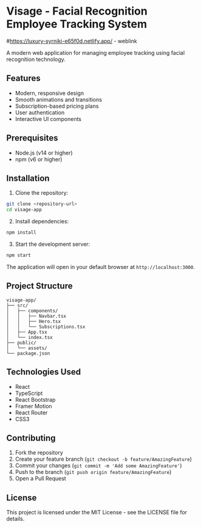 # Visage - Facial Recognition Employee Tracking System
#https://luxury-syrniki-e65f0d.netlify.app/ - weblink

A modern web application for managing employee tracking using facial recognition technology.

## Features

- Modern, responsive design
- Smooth animations and transitions
- Subscription-based pricing plans
- User authentication
- Interactive UI components

## Prerequisites

- Node.js (v14 or higher)
- npm (v6 or higher)

## Installation

1. Clone the repository:
```bash
git clone <repository-url>
cd visage-app
```

2. Install dependencies:
```bash
npm install
```

3. Start the development server:
```bash
npm start
```

The application will open in your default browser at `http://localhost:3000`.

## Project Structure

```
visage-app/
├── src/
│   ├── components/
│   │   ├── Navbar.tsx
│   │   ├── Hero.tsx
│   │   └── Subscriptions.tsx
│   ├── App.tsx
│   └── index.tsx
├── public/
│   └── assets/
└── package.json
```

## Technologies Used

- React
- TypeScript
- React Bootstrap
- Framer Motion
- React Router
- CSS3

## Contributing

1. Fork the repository
2. Create your feature branch (`git checkout -b feature/AmazingFeature`)
3. Commit your changes (`git commit -m 'Add some AmazingFeature'`)
4. Push to the branch (`git push origin feature/AmazingFeature`)
5. Open a Pull Request

## License

This project is licensed under the MIT License - see the LICENSE file for details.
